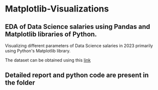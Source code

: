 # Matplotlib-Visualizations
## EDA of Data Science salaries using Pandas and Matplotlib libraries of Python.

Visualizing different parameters of Data Science salaries in 2023 primarily using Python's Matplotlib library.

The dataset can be obtained using this [link](https://www.kaggle.com/datasets/iamsouravbanerjee/data-science-salaries-2023)

## Detailed report and python code are present in the folder

